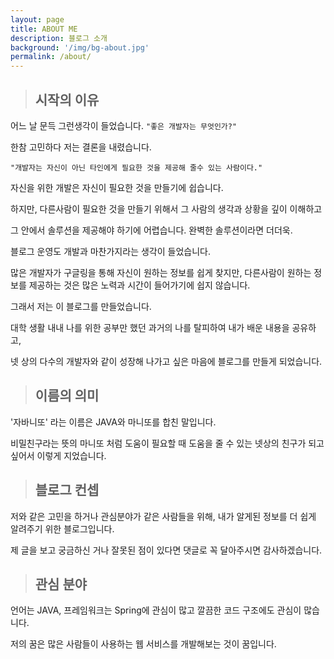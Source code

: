 ```yaml
---
layout: page
title: ABOUT ME 
description: 블로그 소개
background: '/img/bg-about.jpg'
permalink: /about/
---
```

> ## 시작의 이유

어느 날 문득 그런생각이 들었습니다. ```"좋은 개발자는 무엇인가?"```

한참 고민하다 저는 결론을 내렸습니다.

``` "개발자는 자신이 아닌 타인에게 필요한 것을 제공해 줄수 있는 사람이다." ``` 

자신을 위한 개발은 자신이 필요한 것을 만들기에 쉽습니다.

하지만, 다른사람이 필요한 것을 만들기 위해서 그 사람의 생각과 상황을 깊이 이해하고 

그 안에서 솔루션을 제공해야 하기에 어렵습니다. 완벽한 솔루션이라면 더더욱.

블로그 운영도 개발과 마찬가지라는 생각이 들었습니다. 

많은 개발자가 구글링을 통해 자신이 원하는 정보를 쉽게 찾지만, 다른사람이 원하는 정보를 제공하는 것은 많은 노력과 시간이 들어가기에 쉽지 않습니다. 

그래서 저는 이 블로그를 만들었습니다. 

대학 생활 내내 나를 위한 공부만 했던 과거의 나를 탈피하여 내가 배운 내용을 공유하고,

넷 상의 다수의 개발자와 같이 성장해 나가고 싶은 마음에 블로그를 만들게 되었습니다.

> ## 이름의 의미

'자바니또' 라는 이름은 JAVA와 마니또를 합친 말입니다.

비밀친구라는 뜻의 마니또 처럼 도움이 필요할 때 도움을 줄 수 있는 넷상의 친구가 되고싶어서 이렇게 지었습니다.


> ## 블로그 컨셉

저와 같은 고민을 하거나 관심분야가 같은 사람들을 위해, 내가 알게된 정보를 더 쉽게 알려주기 위한 블로그입니다.

제 글을 보고 궁금하신 거나 잘못된 점이 있다면 댓글로 꼭 달아주시면 감사하겠습니다.

> ## 관심 분야

언어는 JAVA, 프레임워크는 Spring에 관심이 많고 깔끔한 코드 구조에도 관심이 많습니다.

저의 꿈은 많은 사람들이 사용하는 웹 서비스를 개발해보는 것이 꿈입니다. 




